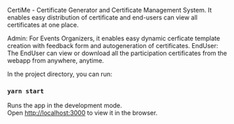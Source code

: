 CertiMe - Certificate Generator and Certificate Management System. It enables easy distribution of certificate and end-users can view all certificates at one place.

Admin: For Events Organizers, it enables easy dynamic cerficate template creation with feedback form and autogeneration of certificates.
EndUser: The EndUser can view or download all the participation certificates from the webapp from anywhere, anytime.


In the project directory, you can run:

### `yarn start`

Runs the app in the development mode.\
Open [http://localhost:3000](http://localhost:3000) to view it in the browser.